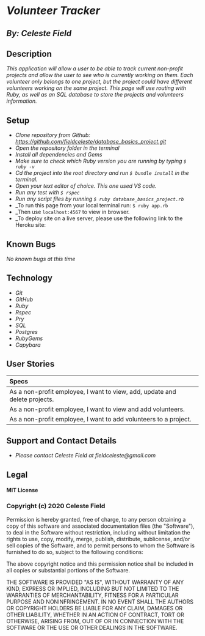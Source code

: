 # _Volunteer Tracker_
## _By: Celeste Field_
## Description

_This application will allow a user to be able to track current non-profit projects and allow the user to see who is currently working on them. Each volunteer only belongs to one project, but the project could have different volunteers working on the same project. This page will use routing with Ruby, as well as an SQL database to store the projects and volunteers information._

## Setup


* _Clone repository from Github: https://github.com/fieldceleste/database_basics_project.git_
* _Open the repository folder in the terminal_
* _Install all dependencies and Gems_
* _Make sure to check which Ruby version you are running by typing `$ ruby -v`_
* _Cd the project into the root directory and run `$ bundle install` in the terminal._
* _Open your text editor of choice. This one used VS code._
* _Run any test with `$ rspec`_
* _Run any script files by running `$ ruby database_basics_project.rb`_
* _To run this page from your local terminal run: `$ ruby app.rb`
* _Then use `localhost:4567` to view in browser. 
* _To deploy site on a live server, please use the following link to the Heroku site:

## Known Bugs
_No known bugs at this time_

## Technology

* _Git_
* _GitHub_
* _Ruby_
* _Rspec_
* _Pry_
* _SQL_
* _Postgres_
* _RubyGems_
* _Capybara_


## User Stories

|Specs|
| :-----|
| As a non-profit employee, I want to view, add, update and delete projects.| √
| As a non-profit employee, I want to view and add volunteers.| √
| As a non-profit employee, I want to add volunteers to a project.| √

## Support and Contact Details
* _Please contact Celeste Field at fieldceleste@gmail.com_

## Legal

#### MIT License

### Copyright (c) 2020 Celeste Field

Permission is hereby granted, free of charge, to any person obtaining a copy
of this software and associated documentation files (the "Software"), to deal
in the Software without restriction, including without limitation the rights
to use, copy, modify, merge, publish, distribute, sublicense, and/or sell
copies of the Software, and to permit persons to whom the Software is
furnished to do so, subject to the following conditions:

The above copyright notice and this permission notice shall be included in all
copies or substantial portions of the Software.

THE SOFTWARE IS PROVIDED "AS IS", WITHOUT WARRANTY OF ANY KIND, EXPRESS OR
IMPLIED, INCLUDING BUT NOT LIMITED TO THE WARRANTIES OF MERCHANTABILITY,
FITNESS FOR A PARTICULAR PURPOSE AND NONINFRINGEMENT. IN NO EVENT SHALL THE
AUTHORS OR COPYRIGHT HOLDERS BE LIABLE FOR ANY CLAIM, DAMAGES OR OTHER
LIABILITY, WHETHER IN AN ACTION OF CONTRACT, TORT OR OTHERWISE, ARISING FROM,
OUT OF OR IN CONNECTION WITH THE SOFTWARE OR THE USE OR OTHER DEALINGS IN THE
SOFTWARE.
